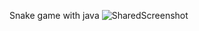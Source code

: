 Snake game with java
![SharedScreenshot](https://github.com/yacoob-assi/Snake/assets/78143481/b72d75d5-d061-4074-8416-1db60412f330)
